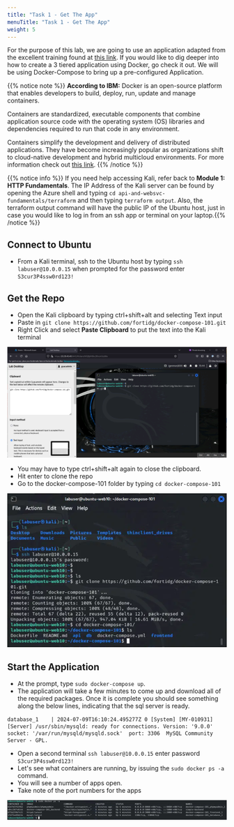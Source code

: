 ```yaml
---
title: "Task 1 - Get The App"
menuTitle: "Task 1 - Get The App"
weight: 5
---
```


For the purpose of this lab, we are going to use an application adapted from the excellent training found at [this link](https://medium.com/@kesaralive/getting-started-with-docker-compose-hands-on-project-experience-e562ab07e24c).  If you would like to dig deeper into how to create a 3 tiered application using Docker, go check it out.  We will be using Docker-Compose to bring up a pre-configured Application.

{{% notice note %}}
**According to IBM:**
Docker is an open-source platform that enables developers to build, deploy, run, update and manage containers.

Containers are standardized, executable components that combine application source code with the operating system (OS) libraries and dependencies required to run that code in any environment.

Containers simplify the development and delivery of distributed applications. They have become increasingly popular as organizations shift to cloud-native development and hybrid multicloud environments.  For more information check out [this link](https://www.ibm.com/topics/docker).
{{% /notice %}}

{{% notice info %}} If you need help accessing Kali, refer back to  **Module 1: HTTP Fundamentals**. The IP Address of the Kali server can be found by opening the Azure shell and typing ```cd api-and-websvc-fundamentals/terraform``` and then typing ```terraform output```. Also, the terraform output command will have the public IP of the Ubuntu host, just in case you would like to log in from an ssh app or terminal on your laptop.{{% /notice %}}

## Connect to Ubuntu
- From a Kali terminal, ssh to the Ubuntu host by typing ```ssh labuser@10.0.0.15``` when prompted for the password enter ```S3cur3P4ssw0rd123!```

## Get the Repo
- Open the Kali clipboard by typing ctrl+shift+alt and selecting Text input
- Paste in ```git clone https://github.com/fortidg/docker-compose-101.git``` 
- Right Click and select **Paste Clipboard** to put the text into the Kali terminal

![clone-repo1](clone-repo.png)

- You may have to type ctrl+shift+alt again to close the clipboard.
- Hit enter to clone the repo
- Go to the docker-compose-101 folder by typing ```cd docker-compose-101```


![clone-repo2](clone-repo2.png)


## Start the Application

- At the prompt, type ```sudo docker-compose up```.
- The application will take a few minutes to come up and download all of the required packages.  Once it is complete you should see something along the below lines, indicating that the sql server is ready.  

```
database_1    | 2024-07-09T16:10:24.495277Z 0 [System] [MY-010931] [Server] /usr/sbin/mysqld: ready for connections. Version: '9.0.0'  socket: '/var/run/mysqld/mysqld.sock'  port: 3306  MySQL Community Server - GPL.

```

- Open a second terminal ```ssh labuser@10.0.0.15``` enter password ```S3cur3P4ssw0rd123!```
- Let's see what containers are running, by issuing the ```sudo docker ps -a``` command.
- You will see a number of apps open.
- Take note of the port numbers for the apps

![check docker](check-docker.png)




